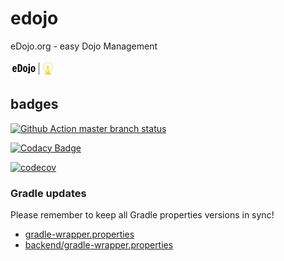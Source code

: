 # edojo
eDojo.org - easy Dojo Management

![Logo](./assets/edojoTransparentSmall.png)

## badges

[![Github Action master branch status](https://github.com/ottlinger/edojo/actions/workflows/backend.yml/badge.svg?branch=master)](https://github.com/ottlinger/edojo/actions)

[![Codacy Badge](https://app.codacy.com/project/badge/Grade/f5228b9485384f93aa4b968e56c708af)](https://www.codacy.com/gh/ottlinger/edojo/dashboard)

[![codecov](https://codecov.io/gh/ottlinger/edojo/branch/master/graph/badge.svg)](https://codecov.io/gh/ottlinger/edojo)

### Gradle updates

Please remember to keep all Gradle properties versions in sync!
  * [gradle-wrapper.properties](./gradle/wrapper/gradle-wrapper.properties)
  * [backend/gradle-wrapper.properties](./backend/gradle/wrapper/gradle-wrapper.properties)
